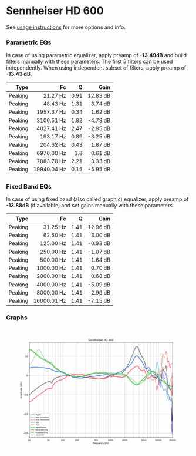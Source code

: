 # Sennheiser HD 600
See [usage instructions](https://github.com/jaakkopasanen/AutoEq#usage) for more options and info.

### Parametric EQs
In case of using parametric equalizer, apply preamp of **-13.49dB** and build filters manually
with these parameters. The first 5 filters can be used independently.
When using independent subset of filters, apply preamp of **-13.43 dB**.

| Type    | Fc          |    Q | Gain     |
|--------:|------------:|-----:|---------:|
| Peaking | 21.27 Hz    | 0.91 | 12.83 dB |
| Peaking | 48.43 Hz    | 1.31 | 3.74 dB  |
| Peaking | 1957.37 Hz  | 0.34 | 1.62 dB  |
| Peaking | 3106.51 Hz  | 1.82 | -4.78 dB |
| Peaking | 4027.41 Hz  | 2.47 | -2.95 dB |
| Peaking | 193.17 Hz   | 0.89 | -3.25 dB |
| Peaking | 204.62 Hz   | 0.43 | 1.87 dB  |
| Peaking | 6976.00 Hz  | 1.8  | 0.61 dB  |
| Peaking | 7883.78 Hz  | 2.21 | 3.33 dB  |
| Peaking | 19940.04 Hz | 0.15 | -5.95 dB |

### Fixed Band EQs
In case of using fixed band (also called graphic) equalizer, apply preamp of **-13.88dB**
(if available) and set gains manually with these parameters.

| Type    | Fc          |    Q | Gain     |
|--------:|------------:|-----:|---------:|
| Peaking | 31.25 Hz    | 1.41 | 12.96 dB |
| Peaking | 62.50 Hz    | 1.41 | 3.00 dB  |
| Peaking | 125.00 Hz   | 1.41 | -0.93 dB |
| Peaking | 250.00 Hz   | 1.41 | -1.07 dB |
| Peaking | 500.00 Hz   | 1.41 | 1.64 dB  |
| Peaking | 1000.00 Hz  | 1.41 | 0.70 dB  |
| Peaking | 2000.00 Hz  | 1.41 | 0.68 dB  |
| Peaking | 4000.00 Hz  | 1.41 | -5.09 dB |
| Peaking | 8000.00 Hz  | 1.41 | 2.99 dB  |
| Peaking | 16000.01 Hz | 1.41 | -7.15 dB |

### Graphs
![](./Sennheiser%20HD%20600.png)